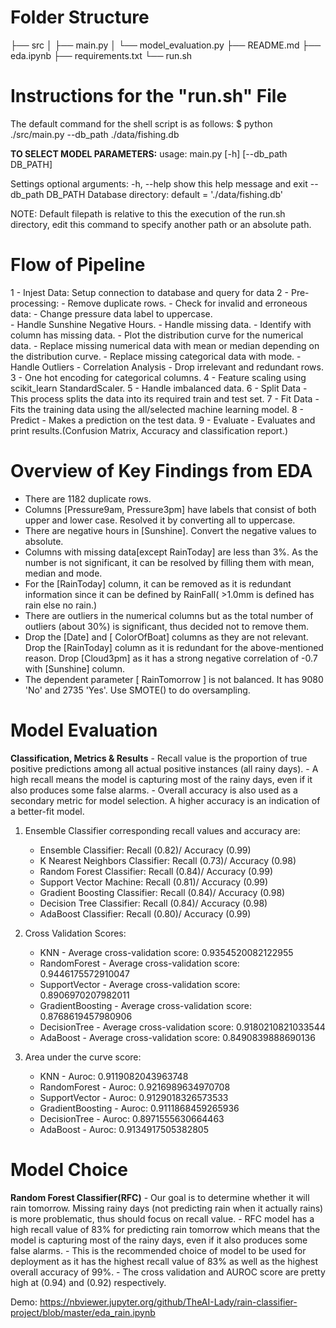 
# Folder Structure
├── src
│ ├── main.py
│ └── model_evaluation.py
├── README.md
├── eda.ipynb
├── requirements.txt
└── run.sh



# Instructions for the "run.sh" File

The default command for the shell script is as follows:
$ python ./src/main.py --db_path ./data/fishing.db

**TO SELECT MODEL PARAMETERS:**
usage: main.py [-h] [--db_path DB_PATH]
                          

Settings
optional arguments:
  -h, --help            show this help message and exit
  --db_path DB_PATH     Database directory: default = './data/fishing.db'
 
NOTE: Default filepath is relative to this the execution of the run.sh directory, edit this command to specify another path or an absolute path.

# Flow of Pipeline
1 - Injest Data: Setup connection to database and query for data
2 - Pre-processing:
     - Remove duplicate rows.
     - Check for invalid and erroneous data:
		- Change pressure data label to uppercase.	
		- Handle Sunshine Negative Hours.
     - Handle missing data.
		- Identify with column has missing data.
		- Plot the distribution curve for the numerical data.
     	- Replace missing numerical data with mean or median depending on the distribution curve.
		- Replace missing categorical data with mode.
	- Handle Outliers
      - Correlation Analysis
	- Drop irrelevant and redundant rows.
3 - One hot encoding for categorical columns.
4 - Feature scaling using scikit_learn StandardScaler.
5 - Handle imbalanced data.
6 - Split Data - This process splits the data into its required train and test set. 
7 - Fit Data - Fits the training data using the all/selected machine learning model. 
8 - Predict - Makes a prediction on the test data.
9 - Evaluate - Evaluates and print results.(Confusion Matrix, Accuracy and classification report.)

# Overview of Key Findings from EDA
- There are 1182 duplicate rows.
- Columns [Pressure9am, Pressure3pm] have labels that consist of both upper and lower case. Resolved it by converting all to uppercase.
- There are negative hours in [Sunshine]. Convert the negative values to absolute. 
- Columns with missing data[except RainToday] are less than 3%. As the number is not significant, it can be resolved by filling them with mean, median and mode.
- For the [RainToday] column, it can be removed as it is redundant information since it can be defined by RainFall( >1.0mm is defined has rain else no rain.)
- There are outliers in the numerical columns but as the total number of outliers (about 30%) is significant, thus decided not to remove them.
- Drop the [Date] and [ ColorOfBoat] columns as they are not relevant. Drop the [RainToday] column as it is redundant for the above-mentioned reason. Drop [Cloud3pm] as it has a strong 
  negative correlation of -0.7 with [Sunshine] column.
- The dependent parameter [ RainTomorrow ] is not balanced. It has 9080 'No' and 2735 'Yes'. Use SMOTE() to do oversampling.


# Model Evaluation
**Classification, Metrics & Results**
	- Recall value is the proportion of true positive predictions among all actual positive instances (all rainy days). 
	- A high recall means the model is capturing most of the rainy days, even if it also produces some false alarms.
	- Overall accuracy is also used as a secondary metric for model selection. A higher accuracy is an indication of a better-fit model. 

1. Ensemble Classifier corresponding recall values and accuracy are:
	- Ensemble Classifier:             Recall (0.82)/ Accuracy (0.99)
	- K Nearest Neighbors Classifier:  Recall (0.73)/ Accuracy (0.98)
	- Random Forest Classifier:        Recall (0.84)/ Accuracy (0.99)
	- Support Vector Machine:          Recall (0.81)/ Accuracy (0.99)
	- Gradient Boosting Classifier:    Recall (0.84)/ Accuracy (0.98)
	- Decision Tree Classifier:        Recall (0.84)/ Accuracy (0.98)
	- AdaBoost Classifier:             Recall (0.80)/ Accuracy (0.99)

2. Cross Validation Scores:
	- KNN - Average cross-validation score: 0.9354520082122955
	- RandomForest - Average cross-validation score: 0.9446175572910047
	- SupportVector - Average cross-validation score: 0.8906970207982011
	- GradientBoosting - Average cross-validation score: 0.8768619457980906
	- DecisionTree - Average cross-validation score: 0.9180210821033544
	- AdaBoost - Average cross-validation score: 0.8490839888690136

3. Area under the curve score:
	- KNN - Auroc: 0.9119082043963748
	- RandomForest - Auroc: 0.9216989634970708
	- SupportVector - Auroc: 0.9129018326573533
	- GradientBoosting - Auroc: 0.9111868459265936
	- DecisionTree - Auroc: 0.8971555630664463
	- AdaBoost - Auroc: 0.9134917505382805
   

# Model Choice
**Random Forest Classifier(RFC)**
	- Our goal is to determine whether it will rain tomorrow. Missing rainy days (not predicting rain when it actually rains) is more problematic, thus should focus on recall value.
	- RFC model has a high recall value of 83% for predicting rain tomorrow which means that the model is capturing most of the rainy days, even if it also produces some false alarms.
	- This is the recommended choice of model to be used for deployment as it has the highest recall value of 83% as well as the highest overall accuracy of 99%.
	- The cross validation and AUROC score are pretty high at (0.94) and (0.92) respectively. 


Demo:
https://nbviewer.jupyter.org/github/TheAI-Lady/rain-classifier-project/blob/master/eda_rain.ipynb

